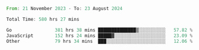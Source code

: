<!--START_SECTION:waka-->

```rust
From: 21 November 2023 - To: 23 August 2024

Total Time: 580 hrs 27 mins

Go                381 hrs 38 mins ██████████████▒░░░░░░░░░░   57.82 %
JavaScript        152 hrs 24 mins █████▓░░░░░░░░░░░░░░░░░░░   23.09 %
Other             79 hrs 34 mins  ███░░░░░░░░░░░░░░░░░░░░░░   12.06 %
```

<!--END_SECTION:waka-->
